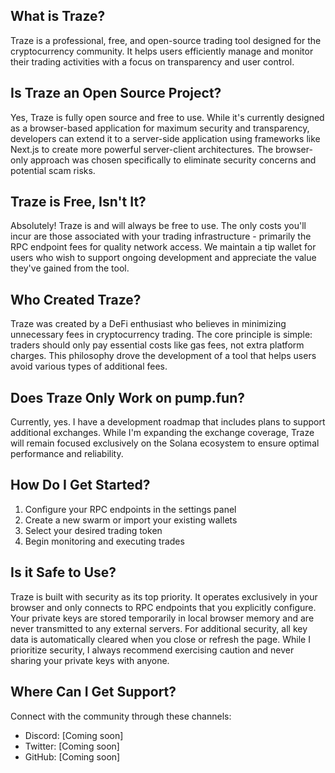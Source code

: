 ## What is Traze?
Traze is a professional, free, and open-source trading tool designed for the cryptocurrency community. It helps users efficiently manage and monitor their trading activities with a focus on transparency and user control.

## Is Traze an Open Source Project?
Yes, Traze is fully open source and free to use. While it's currently designed as a browser-based application for maximum security and transparency, developers can extend it to a server-side application using frameworks like Next.js to create more powerful server-client architectures. The browser-only approach was chosen specifically to eliminate security concerns and potential scam risks.

## Traze is Free, Isn't It?
Absolutely! Traze is and will always be free to use. The only costs you'll incur are those associated with your trading infrastructure - primarily the RPC endpoint fees for quality network access. We maintain a tip wallet for users who wish to support ongoing development and appreciate the value they've gained from the tool.

## Who Created Traze?
Traze was created by a DeFi enthusiast who believes in minimizing unnecessary fees in cryptocurrency trading. The core principle is simple: traders should only pay essential costs like gas fees, not extra platform charges. This philosophy drove the development of a tool that helps users avoid various types of additional fees.

## Does Traze Only Work on pump.fun?
Currently, yes. I have a development roadmap that includes plans to support additional exchanges. While I'm expanding the exchange coverage, Traze will remain focused exclusively on the Solana ecosystem to ensure optimal performance and reliability.

## How Do I Get Started?

1. Configure your RPC endpoints in the settings panel
2. Create a new swarm or import your existing wallets
3. Select your desired trading token
4. Begin monitoring and executing trades

## Is it Safe to Use?
Traze is built with security as its top priority. It operates exclusively in your browser and only connects to RPC endpoints that you explicitly configure. Your private keys are stored temporarily in local browser memory and are never transmitted to any external servers. For additional security, all key data is automatically cleared when you close or refresh the page. While I prioritize security, I always recommend exercising caution and never sharing your private keys with anyone.

## Where Can I Get Support?
Connect with the community through these channels:
- Discord: [Coming soon]
- Twitter: [Coming soon]
- GitHub: [Coming soon]